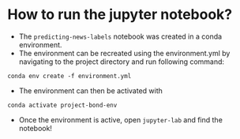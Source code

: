 # How to run the jupyter notebook?

- The `predicting-news-labels` notebook was created in a conda environment.
- The environment can be recreated using the environment.yml by navigating to the project directory and run following command:

`conda env create -f environment.yml`

- The environment can then be activated with

`conda activate project-bond-env`

- Once the environment is active, open `jupyter-lab` and find the notebook! 

